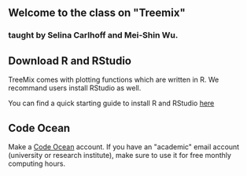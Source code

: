 ## Welcome to the class on "Treemix"
### taught by Selina Carlhoff and Mei-Shin Wu.

## Download R and RStudio

TreeMix comes with plotting functions which are written in R. We recommand users install RStudio as well. 

You can find a quick starting guide to install R and RStudio [here](https://rstudio-education.github.io/hopr/starting.html)

## Code Ocean

Make a [Code Ocean](codeocean.com) account. If you have an "academic" email account (university or research institute), make sure to use it for free monthly computing hours.




